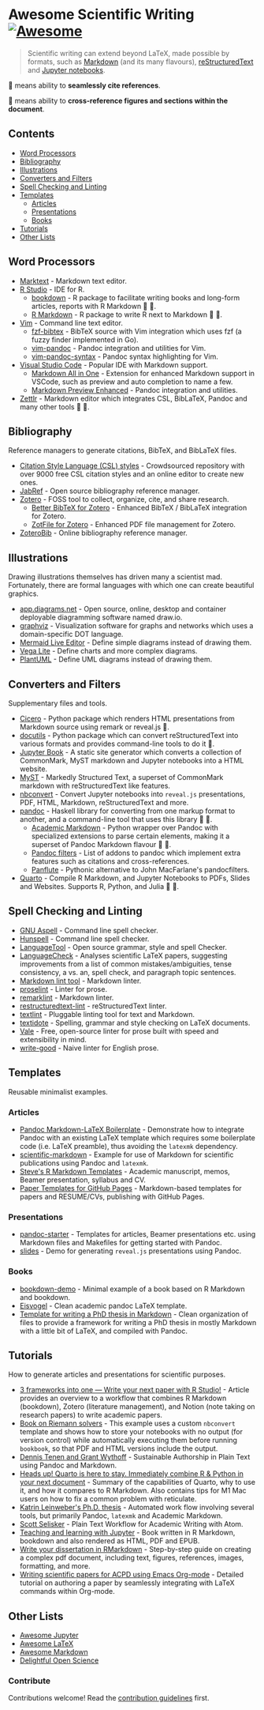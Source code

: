 # Awesome Scientific Writing [![Awesome](https://awesome.re/badge-flat.svg)](https://github.com/sindresorhus/awesome)

> Scientific writing can extend beyond LaTeX, made possible by formats,
> such as
> [Markdown](https://daringfireball.net/projects/markdown/) (and its many flavours),
> [reStructuredText](https://docutils.sourceforge.io/rst.html) and
> [Jupyter notebooks](https://jupyter.org/).

:bookmark: means ability to **seamlessly cite references**.

:link: means ability to **cross-reference figures and sections within the
document**.

## Contents

- [Word Processors](#word-processors)
- [Bibliography](#bibliography)
- [Illustrations](#illustrations)
- [Converters and Filters](#converters-and-filters)
- [Spell Checking and Linting](#spell-checking-and-linting)
- [Templates](#templates)
  - [Articles](#articles)
  - [Presentations](#presentations)
  - [Books](#books)
- [Tutorials](#tutorials)
- [Other Lists](#other-lists)

## Word Processors

- [Marktext](https://github.com/marktext/marktext) - Markdown text editor.
- [R Studio](https://github.com/rstudio/rstudio) - IDE for R.
  - [bookdown](https://github.com/rstudio/bookdown) - R package to facilitate writing books and long-form articles, reports with R Markdown :bookmark: :link:.
  - [R Markdown](https://rmarkdown.rstudio.com/) - R package to write R next to Markdown
   :bookmark:
   :link:.
- [Vim](https://www.vim.org/) - Command line text editor.
  - [fzf-bibtex](https://github.com/msprev/fzf-bibtex/#readme) - BibTeX source
    with Vim integration which uses fzf (a fuzzy finder implemented in Go).
  - [vim-pandoc](https://github.com/vim-pandoc/vim-pandoc) - Pandoc integration and utilities for Vim.
  - [vim-pandoc-syntax](https://github.com/vim-pandoc/vim-pandoc-syntax) - Pandoc syntax highlighting for Vim.
- [Visual Studio Code](https://code.visualstudio.com/) - Popular IDE with Markdown support.
  - [Markdown All in One](https://github.com/yzhang-gh/vscode-markdown/#readme) - Extension for enhanced
    Markdown support in VSCode, such as preview and auto completion to name a few.
  - [Markdown Preview Enhanced](https://github.com/shd101wyy/markdown-preview-enhanced) - Pandoc
    integration and utilities.
- [Zettlr](https://www.zettlr.com/) - Markdown editor which
   integrates CSL, BibLaTeX, Pandoc and many other tools
   :bookmark: :link:.

## Bibliography

Reference managers to generate citations, BibTeX, and BibLaTeX files.

- [Citation Style Language (CSL) styles](https://editor.citationstyles.org/) - Crowdsourced
  repository with over 9000 free CSL citation styles and an online
  editor to create new ones.
- [JabRef](https://www.jabref.org/) - Open source bibliography reference manager.
- [Zotero](https://www.zotero.org/) - FOSS tool to collect, organize, cite, and
  share research.
  - [Better BibTeX for Zotero](https://retorque.re/zotero-better-bibtex/) - Enhanced
    BibTeX / BibLaTeX integration for Zotero.
  - [ZotFile for Zotero](http://zotfile.com/) - Enhanced PDF file management for Zotero.
- [ZoteroBib](https://zbib.org/) - Online bibliography reference manager.

## Illustrations

Drawing illustrations themselves has driven many a scientist mad. Fortunately,
there are formal languages with which one can create beautiful graphics.

- [app.diagrams.net](https://app.diagrams.net/) - Open source, online, desktop and
  container deployable diagramming software named draw.io.
- [graphviz](https://graphviz.org/) - Visualization software for graphs and
  networks which uses a domain-specific DOT language.
- [Mermaid Live Editor](https://mermaid-js.github.io/mermaid-live-editor/) - Define simple diagrams instead of drawing them.
- [Vega Lite](https://vega.github.io/vega-lite/examples/) - Define charts and more complex diagrams.
- [PlantUML](https://plantuml.com/) - Define UML diagrams instead of drawing them.

## Converters and Filters

Supplementary files and tools.

- [Cicero](https://cicero.xyz/) - Python package which renders HTML presentations
  from Markdown source using remark or reveal.js :link:.
- [docutils](https://docutils.sourceforge.io/docs/) - Python package which can
  convert reStructuredText into various formats and provides command-line
  tools to do it :link:.
- [Jupyter Book](https://jupyterbook.org/en/stable/) - A static site generator which converts
  a collection of CommonMark, MyST markdown and Jupyter notebooks into a HTML website.
- [MyST](https://myst-parser.readthedocs.io/en/latest/) - Markedly Structured Text,
  a superset of CommonMark markdown with reStructuredText like features.
- [nbconvert](https://nbconvert.readthedocs.io/en/latest/) - Convert Jupyter
  notebooks into `reveal.js` presentations, PDF, HTML, Markdown,
  reStructuredText and more.
- [pandoc](https://pandoc.org/MANUAL) - Haskell library for converting from
  one markup format to another, and a command-line tool that uses this
  library :bookmark: :link:.
  - [Academic Markdown](https://github.com/smathot/academicmarkdown#readme) - Python wrapper over Pandoc with specialized extensions to parse certain
    elements, making it a superset of Pandoc Markdown flavour :bookmark:
    :link:.
  - [Pandoc filters](https://github.com/jgm/pandoc/wiki/Pandoc-Filters) - List of
    addons to pandoc which implement extra features such as citations and
    cross-references.
  - [Panflute](http://scorreia.com/software/panflute/) - Pythonic alternative
    to John MacFarlane's pandocfilters.
- [Quarto](https://quarto.org) - Compile R Markdown, and Jupyter Notebooks to PDFs, Slides and Websites. Supports R, Python, and Julia :bookmark: :link:.

## Spell Checking and Linting

- [GNU Aspell](http://aspell.net/) - Command line spell checker.
- [Hunspell](http://hunspell.github.io/) - Command line spell checker.
- [LanguageTool](https://languagetool.org/) - Open source grammar, style and
 spell Checker.
- [LanguageCheck](https://github.com/JohannesBuchner/languagecheck) - Analyses scientific LaTeX papers, suggesting improvements from a list of common mistakes/ambiguities, tense consistency, a vs. an, spell check, and paragraph topic sentences.
- [Markdown lint tool](https://github.com/markdownlint/markdownlint) - Markdown linter.
- [proselint](https://github.com/amperser/proselint) - Linter for prose.
- [remarklint](https://github.com/remarkjs/remark-lint) - Markdown linter.
- [restructuredtext-lint](https://github.com/twolfson/restructuredtext-lint) - reStructuredText linter.
- [textlint](https://textlint.github.io/) - Pluggable linting tool for text
 and Markdown.
- [textidote](https://sylvainhalle.github.io/textidote/) - Spelling, grammar and
 style checking on LaTeX documents.
- [Vale](https://github.com/errata-ai/vale) - Free, open-source linter for
 prose built with speed and extensibility in mind.
- [write-good](https://github.com/btford/write-good) - Naive linter for English
 prose.

## Templates

Reusable minimalist examples.

### Articles

- [Pandoc Markdown-LaTeX
   Boilerplate](https://github.com/davecap/markdown-latex-boilerplate/#readme) - Demonstrate
   how to integrate Pandoc with an existing LaTeX template which
   requires some boilerplate code (i.e. LaTeX preamble), thus avoiding the
   `latexmk` dependency.
- [scientific-markdown](https://github.com/JensErat/scientific-markdown/#readme) - Example
   for use of Markdown for scientific publications using Pandoc and
   `latexmk`.
- [Steve's R Markdown Templates](https://github.com/svmiller/svm-r-markdown-templates/) - Academic manuscript, memos, Beamer presentation, syllabus and CV.
- [Paper Templates for GitHub Pages](https://github.com/dev-onejun/paper-templates-for-github-pages) - Markdown-based templates for papers and RESUME/CVs, publishing with GitHub Pages.


### Presentations

- [pandoc-starter](https://github.com/jez/pandoc-starter/#readme) - Templates for
   articles, Beamer presentations etc. using Markdown files and Makefiles for
   getting started with Pandoc.
- [slides](https://github.com/cgroll/slides/#readme) - Demo for generating `reveal.js`
   presentations using Pandoc.

### Books

- [bookdown-demo](https://github.com/rstudio/bookdown-demo/#readme) - Minimal
   example of a book based on R Markdown and bookdown.
- [Eisvogel](https://github.com/Wandmalfarbe/pandoc-latex-template) - Clean academic pandoc LaTeX template.
- [Template for writing a PhD thesis in
   Markdown](https://github.com/tompollard/phd_thesis_markdown#readme) - Clean
   organization of files to provide a framework for writing a PhD thesis in
   mostly Markdown with a little bit of LaTeX, and compiled with Pandoc.

## Tutorials

How to generate articles and presentations for scientific purposes.

- [3 frameworks into one — Write your next paper with R Studio!](https://blog.devgenius.io/write-your-whole-paper-in-r-it-is-better-77e1843f0c09) - Article provides an overview to a workflow that combines R Markdown (bookdown), Zotero (literature management), and Notion (note taking on research papers) to write academic papers.
- [Book on Riemann solvers](https://github.com/clawpack/riemann_book/#readme) - This
   example uses a custom `nbconvert` template and shows how to store your
   notebooks with no output (for version control) while automatically executing
   them before running `bookbook`, so that PDF and HTML versions include the
   output.
- [Dennis Tenen and Grant Wythoff](https://programminghistorian.org/en/lessons/sustainable-authorship-in-plain-text-using-pandoc-and-markdown) - Sustainable Authorship in Plain Text using Pandoc and Markdown.
- [Heads up! Quarto is here to stay. Immediately combine R & Python in your next document](https://blog.devgenius.io/heads-up-quarto-is-here-to-stay-aa861ef87491) - Summary of the capabilities of Quarto, why to use it, and how it compares to R Markdown. Also contains tips for M1 Mac users on how to fix a common problem with reticulate.
- [Katrin Leinweber's Ph.D.
   thesis](https://github.com/katrinleinweber/PhD-thesis/#readme) - Automated
   work flow involving several tools, but primarily Pandoc, `latexmk` and
   Academic Markdown.
- [Scott Selisker](https://u.arizona.edu/~selisker/post/workflow/) - Plain Text Workflow for Academic Writing with Atom.
- [Teaching and learning with
   Jupyter](https://github.com/jupyter4edu/jupyter-edu-book/#readme) - Book
   written in R Markdown, bookdown and also rendered as HTML, PDF and
   EPUB.
- [Write your dissertation in RMarkdown](https://ourcodingclub.github.io/tutorials/rmarkdown-dissertation/) - Step-by-step guide on creating a complex pdf document, including text, figures, references, images, formatting, and more.
- [Writing scientific papers for ACPD using Emacs
   Org-mode](https://www.draketo.de/english/emacs/writing-papers-in-org-mode-acpd) - Detailed
   tutorial on authoring a paper by seamlessly integrating with LaTeX
   commands within Org-mode.

## Other Lists

- [Awesome Jupyter](https://github.com/markusschanta/awesome-jupyter/#renderingpublishingconversion)
- [Awesome LaTeX](https://github.com/egeerardyn/awesome-LaTeX/#readme)
- [Awesome Markdown](https://github.com/BubuAnabelas/awesome-markdown/#readme)
- [Delightful Open Science](https://codeberg.org/teaserbot-labs/delightful-open-science)

### Contribute

Contributions welcome! Read the [contribution guidelines](CONTRIBUTING.md) first.
